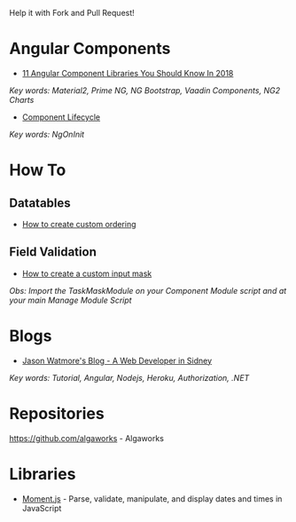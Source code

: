 Help it with Fork and Pull Request!

# Angular Components

- [11 Angular Component Libraries You Should Know In 2018](https://blog.bitsrc.io/11-angular-component-libraries-you-should-know-in-2018-e9f9c9d544ff)

_Key words: Material2, Prime NG, NG Bootstrap, Vaadin Components, NG2 Charts_

- [Component Lifecycle](https://angular.io/guide/lifecycle-hooks)

_Key words: NgOnInit_

# How To

## Datatables
- [How to create custom ordering](https://datatables.net/plug-ins/sorting/)

## Field Validation
- [How to create a custom input mask](https://www.npmjs.com/package/angular2-text-mask)

_Obs: Import the TaskMaskModule on your Component Module script and at your main Manage Module Script_

# Blogs
- [Jason Watmore's Blog - A Web Developer in Sidney](http://jasonwatmore.com/)

_Key words: Tutorial, Angular, Nodejs, Heroku, Authorization, .NET_

# Repositories

https://github.com/algaworks - Algaworks

# Libraries

- [Moment.js](http://momentjs.com/) - Parse, validate, manipulate, and display dates and times in JavaScript
